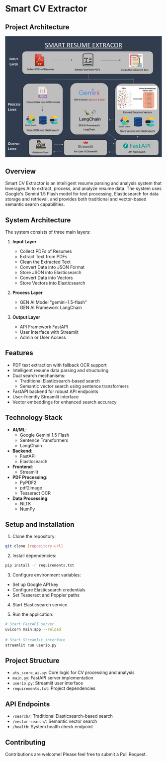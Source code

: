 # Smart CV Extractor

## Project Architecture
![Smart CV Extractor Architecture](Smart%20Cv%20Extractor_page-0001.jpg)

## Overview
Smart CV Extractor is an intelligent resume parsing and analysis system that leverages AI to extract, process, and analyze resume data. The system uses Google's Gemini 1.5 Flash model for text processing, Elasticsearch for data storage and retrieval, and provides both traditional and vector-based semantic search capabilities.

## System Architecture
The system consists of three main layers:
1. **Input Layer**
   - Collect PDFs of Resumes
   - Extract Text from PDFs
   - Clean the Extracted Text
   - Convert Data into JSON Format
   - Store JSON into Elasticsearch
   - Convert Data into Vectors
   - Store Vectors into Elasticsearch

2. **Process Layer**
   - GEN AI Model "gemini-1.5-flash"
   - GEN AI Framework LangChain

3. **Output Layer**
   - API Framework FastAPI
   - User Interface with Streamlit
   - Admin or User Access

## Features
- PDF text extraction with fallback OCR support
- Intelligent resume data parsing and structuring
- Dual search mechanisms:
  - Traditional Elasticsearch-based search
  - Semantic vector search using sentence transformers
- FastAPI backend for robust API endpoints
- User-friendly Streamlit interface
- Vector embeddings for enhanced search accuracy

## Technology Stack
- **AI/ML**: 
  - Google Gemini 1.5 Flash
  - Sentence Transformers
  - LangChain
- **Backend**: 
  - FastAPI
  - Elasticsearch
- **Frontend**: 
  - Streamlit
- **PDF Processing**: 
  - PyPDF2
  - pdf2image
  - Tesseract OCR
- **Data Processing**: 
  - NLTK
  - NumPy

## Setup and Installation

1. Clone the repository:
```bash
git clone [repository-url]
```

2. Install dependencies:
```bash
pip install -r requirements.txt
```

3. Configure environment variables:
- Set up Google API key
- Configure Elasticsearch credentials
- Set Tesseract and Poppler paths

4. Start Elasticsearch service

5. Run the application:
```bash
# Start FastAPI server
uvicorn main:app --reload

# Start Streamlit interface
streamlit run userio.py
```

## Project Structure
- `ats_score_ai.py`: Core logic for CV processing and analysis
- `main.py`: FastAPI server implementation
- `userio.py`: Streamlit user interface
- `requirements.txt`: Project dependencies

## API Endpoints
- `/search/`: Traditional Elasticsearch-based search
- `/vector-search/`: Semantic vector search
- `/health`: System health check endpoint

## Contributing
Contributions are welcome! Please feel free to submit a Pull Request.
